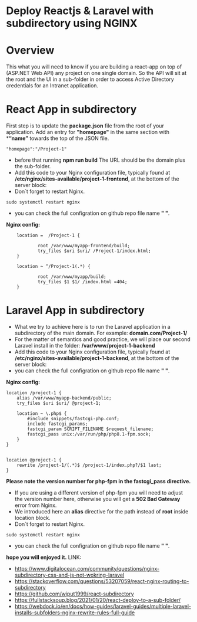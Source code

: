 # Deploy Reactjs & Laravel with subdirectory using NGINX
# Overview
This what you will need to know if you are building a react-app on top of (ASP.NET Web API) any project on one single domain. So the API will sit at the root and the UI in a sub-folder in order to access Active Directory credentials for an Intranet application.

# React App in subdirectory

First step is to update the **package.json** file from the root of your application.
Add an entry for **"homepage"** in the same section with ***“name”** towards the top of the JSON file.
```
"homepage":"/Project-1"
```
- before that running **npm run build** The URL should be the domain plus the sub-folder.
- Add this code to your Nginx configuration file, typically found at **/etc/nginx/sites-available/project-1-frontend**, at the bottom of the server block:
- Don`t forget to restart Nginx.
```
sudo systemctl restart nginx
```
- you can check the full configration on github repo file name **" "**.


**Nginx config:**
```
    location =  /Project-1 {

            root /var/www/myapp-frontend/build;
            try_files $uri $uri/ /Project-1/index.html;
    }

    location ~ ^/Project-1(.*) {

            root /var/www/myapp/build;
            try_files $1 $1/ /index.html =404;
    }
```

# Laravel App in subdirectory

- What we try to achieve here is to run the Laravel application in a subdirectory of the main domain. For example: **domain.com/Project-1/**
- For the matter of semantics and good practice, we will place our second Laravel install in the folder: **/var/www/project-1-backend**
- Add this code to your Nginx configuration file, typically found at **/etc/nginx/sites-available/project-1-backend**, at the bottom of the server block:
- you can check the full configration on github repo file name **" "**.

**Nginx config:**
```
location /project-1 {
    alias /var/www/myapp-backend/public;
    try_files $uri $uri/ @project-1;

    location ~ \.php$ {
        #include snippets/fastcgi-php.conf;
        include fastcgi_params;
        fastcgi_param SCRIPT_FILENAME $request_filename;
        fastcgi_pass unix:/var/run/php/php8.1-fpm.sock;
    }
}


location @project-1 {
    rewrite /project-1/(.*)$ /project-1/index.php?/$1 last;
}
```

**Please note the version number for php-fpm in the fastcgi_pass directive.**
- If you are using a different version of php-fpm you will need to adjust the version number here, otherwise you will get a **502 Bad Gateway** error from Nginx.
- We introduced here an **alias** directive for the path instead of **root** inside location block. 
- Don`t forget to restart Nginx.
```
sudo systemctl restart nginx
```
- you can check the full configration on github repo file name **" "**.


**hope you will enjoyed it.**
LINK:
- https://www.digitalocean.com/community/questions/nginx-subdirectory-css-and-js-not-wokring-laravel
- https://stackoverflow.com/questions/53207059/react-nginx-routing-to-subdirectory
- https://github.com/wiput1999/react-subdirectory
- https://fullstacksoup.blog/2021/01/20/react-deploy-to-a-sub-folder/
- https://webdock.io/en/docs/how-guides/laravel-guides/multiple-laravel-installs-subfolders-nginx-rewrite-rules-full-guide
